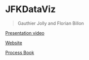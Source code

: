 # JFKDataViz

> Gauthier Jolly and Florian Billon

[Presentation video](https://youtu.be/9_EnJx03gI4)

[Website](https://gjolly.github.io/JFKDataViz/)

[Process Book](https://github.com/gjolly/JFKDataViz/blob/master/specif.md)
